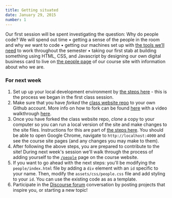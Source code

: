 ```yaml
---
title: Getting situated
date: January 29, 2015
number: 1
---
```

Our first session will be spent investigating the question: Why do people code? We will spend out time • getting a sense of the people in the room and why *we* want to code • getting our machines set up with [the tools we’ll need](tools-and-materials) to work throughout the semester • taking our first stab at building something using HTML, CSS, and Javascript by designing our own digital business card to live on [the people page](people) of our course site with information about who we are.


### For next week

1. Set up up your local development environment by [the steps here](https://gist.github.com/aresnick/ec3e2f68b9ab8b2614a1) - this is the process we began in the first class session.
1. Make sure that you have *forked* the [class website repo](https://github.com/dgmde15/dgmde15.github.io) to your own Github account. More info on how to fork can be found [here](https://help.github.com/articles/fork-a-repo/) with a video walkthrough [here](https://www.youtube.com/watch?v=_jGUFpWYm60).
1. Once you have forked the class website repo, *clone* a copy to your computer so you can run a local version of the site and make changes to the site files. Instructions for this are part of [the steps here](https://gist.github.com/aresnick/ec3e2f68b9ab8b2614a1). You should be able to open Google Chrome, navigate to `http://localhost:4000` and see the course site pages (and any changes you may make to them).
1. After following the above steps, you are prepared to contribute to the site! During next week's session we'll walk through the process of adding yourself to the [`/people`](http://dgmde15.github.io/people/) page on the course website.
1. If you want to go ahead with the next steps: you'll be modifying the `people/index.html` file by adding a `div` element with an `id` specific to your name. Then, modify the `assets/css/people.css` file and add styling to your `id`. You can use the existing code as as a template.
1. Participate in the [Discourse forum](http://dgmde15.github.io/forum) conversation by posting projects that inspire you, or starting a new topic!

